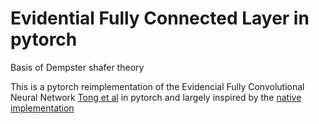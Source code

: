 # Evidential Fully Connected Layer in pytorch
Basis of Dempster shafer theory

This is a pytorch reimplementation of the Evidencial Fully Convolutional Neural Network [Tong et al](https://arxiv.org/abs/2103.13549) in pytorch and largely inspired by the [native implementation](https://github.com/tongzheng1992/E-CNN-classifier)

